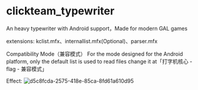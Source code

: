 # clickteam_typewriter
An heavy typewriter with Android support，Made for modern GAL games

extensions:
kclist.mfx、internallist.mfx(Optional)、parser.mfx

Compatibility Mode（兼容模式）
For the mode designed for the Android platform, only the default list is used to read files
change it at「打字机核心 - flag - 兼容模式」

Effect:
![d5c8fcda-2575-418e-85ca-8fd61a610d95](https://github.com/user-attachments/assets/8e5dcdee-167a-487c-9e8a-3d4c4f90a8d6)
